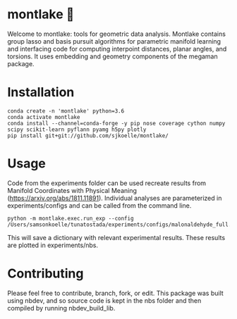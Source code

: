 # montlake 🛶
Welcome to montlake: tools for geometric data analysis.
Montlake contains group lasso and basis pursuit algorithms for parametric manifold learning and interfacing code for computing interpoint distances, planar angles, and torsions.  It uses embedding and geometry components of the megaman package.

# Installation

```
conda create -n 'montlake' python=3.6
conda activate montlake
conda install --channel=conda-forge -y pip nose coverage cython numpy scipy scikit-learn pyflann pyamg h5py plotly
pip install git+git://github.com/sjkoelle/montlake/
```

# Usage

Code from the experiments folder can be used recreate results from Manifold Coordinates with Physical Meaning (https://arxiv.org/abs/1811.11891).
Individual analyses are parameterized in experiments/configs and can be called from the command line.

```
python -m montlake.exec.run_exp --config /Users/samsonkoelle/tunatostada/experiments/configs/malonaldehyde_full.json
```

This will save a dictionary with relevant experimental results.  These results are plotted in experiments/nbs.

# Contributing

Please feel free to contribute, branch, fork, or edit.
This package was built using nbdev, and so source code is kept in the nbs folder and then compiled by running nbdev_build_lib.
